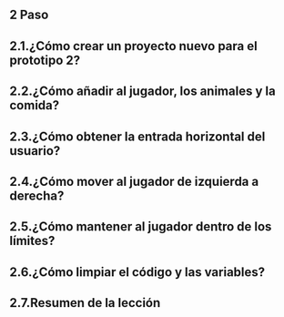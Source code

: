 ## 2 Paso 

## 2.1.¿Cómo crear un proyecto nuevo para el prototipo 2?



## 2.2.¿Cómo añadir al jugador, los animales y la comida?


## 2.3.¿Cómo obtener la entrada horizontal del usuario?



## 2.4.¿Cómo mover al jugador de izquierda a derecha?



## 2.5.¿Cómo mantener al jugador dentro de los límites?


## 2.6.¿Cómo limpiar el código y las variables?



## 2.7.Resumen de la lección
